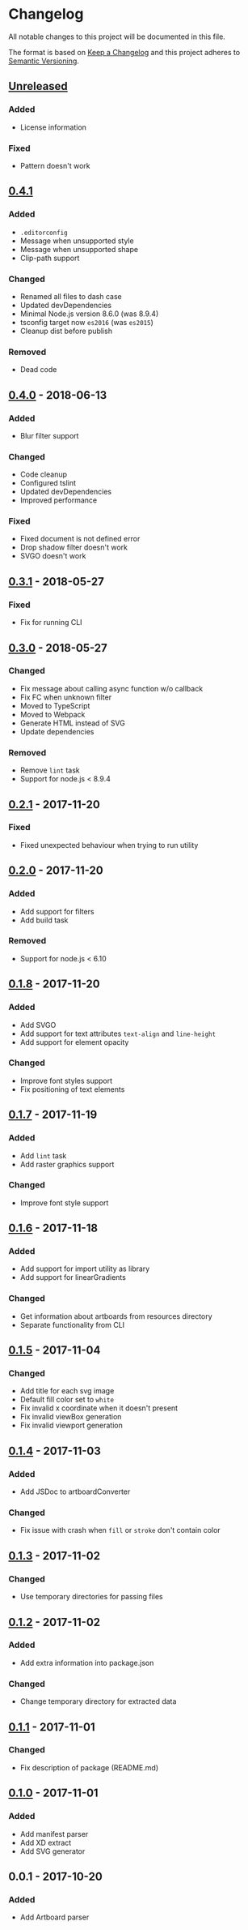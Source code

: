 # Changelog
All notable changes to this project will be documented in this file.

The format is based on [Keep a Changelog](https://keepachangelog.com/en/1.0.0/)
and this project adheres to [Semantic Versioning](https://semver.org/spec/v2.0.0.html).

## [Unreleased]
### Added
- License information

### Fixed
- Pattern doesn't work

## [0.4.1]
### Added
- `.editorconfig`
- Message when unsupported style
- Message when unsupported shape
- Clip-path support

### Changed
- Renamed all files to dash case
- Updated devDependencies
- Minimal Node.js version 8.6.0 (was 8.9.4)
- tsconfig target now `es2016` (was `es2015`)
- Cleanup dist before publish

### Removed
- Dead code

## [0.4.0] - 2018-06-13
### Added
- Blur filter support

### Changed
- Code cleanup
- Configured tslint
- Updated devDependencies
- Improved performance

### Fixed
- Fixed document is not defined error
- Drop shadow filter doesn't work
- SVGO doesn't work

## [0.3.1] - 2018-05-27
### Fixed
- Fix for running CLI

## [0.3.0] - 2018-05-27
### Changed
- Fix message about calling async function w/o callback
- Fix FC when unknown filter
- Moved to TypeScript
- Moved to Webpack
- Generate HTML instead of SVG
- Update dependencies

### Removed
- Remove `lint` task
- Support for node.js < 8.9.4

## [0.2.1] - 2017-11-20
### Fixed
- Fixed unexpected behaviour when trying to run utility

## [0.2.0] - 2017-11-20
### Added
- Add support for filters
- Add build task

### Removed
- Support for node.js < 6.10

## [0.1.8] - 2017-11-20
### Added
- Add SVGO
- Add support for text attributes `text-align` and `line-height`
- Add support for element opacity

### Changed
- Improve font styles support
- Fix positioning of text elements

## [0.1.7] - 2017-11-19
### Added
- Add `lint` task
- Add raster graphics support

### Changed
- Improve font style support

## [0.1.6] - 2017-11-18
### Added
- Add support for import utility as library
- Add support for linearGradients

### Changed
- Get information about artboards from resources directory
- Separate functionality from CLI

## [0.1.5] - 2017-11-04
### Changed
- Add title for each svg image
- Default fill color set to `white`
- Fix invalid x coordinate when it doesn't present
- Fix invalid viewBox generation
- Fix invalid viewport generation

## [0.1.4] - 2017-11-03
### Added
- Add JSDoc to artboardConverter

### Changed
- Fix issue with crash when `fill` or `stroke` don't contain color

## [0.1.3] - 2017-11-02
### Changed
- Use temporary directories for passing files

## [0.1.2] - 2017-11-02
### Added
- Add extra information into package.json

### Changed
- Change temporary directory for extracted data

## [0.1.1] - 2017-11-01
### Changed
- Fix description of package (README.md)

## [0.1.0] - 2017-11-01
### Added
- Add manifest parser
- Add XD extract
- Add SVG generator

## 0.0.1 - 2017-10-20
### Added
- Add Artboard parser

[Unreleased]: https://github.com/L2jLiga/xd2svg/compare/v0.4.1...HEAD
[0.4.1]: https://github.com/L2jLiga/xd2svg/compare/v0.4.0...v0.4.1
[0.4.0]: https://github.com/L2jLiga/xd2svg/compare/v0.4.0...v0.3.1
[0.3.1]: https://github.com/L2jLiga/xd2svg/compare/v0.3.1...v0.3.0
[0.3.0]: https://github.com/L2jLiga/xd2svg/compare/v0.3.0...v0.2.1
[0.2.1]: https://github.com/L2jLiga/xd2svg/compare/v0.2.1...v0.2.0
[0.2.0]: https://github.com/L2jLiga/xd2svg/compare/v0.2.0...v0.1.8
[0.1.8]: https://github.com/L2jLiga/xd2svg/compare/v0.1.8...v0.1.7
[0.1.7]: https://github.com/L2jLiga/xd2svg/compare/v0.1.7...v0.1.6
[0.1.6]: https://github.com/L2jLiga/xd2svg/compare/v0.1.6...v0.1.5
[0.1.5]: https://github.com/L2jLiga/xd2svg/compare/v0.1.5...v0.1.4
[0.1.4]: https://github.com/L2jLiga/xd2svg/compare/v0.1.4...v0.1.3
[0.1.3]: https://github.com/L2jLiga/xd2svg/compare/v0.1.3...v0.1.2
[0.1.2]: https://github.com/L2jLiga/xd2svg/compare/v0.1.2...v0.1.1
[0.1.1]: https://github.com/L2jLiga/xd2svg/compare/v0.1.1...v0.1.0
[0.1.0]: https://github.com/L2jLiga/xd2svg/compare/v0.1.0...v0.0.1
